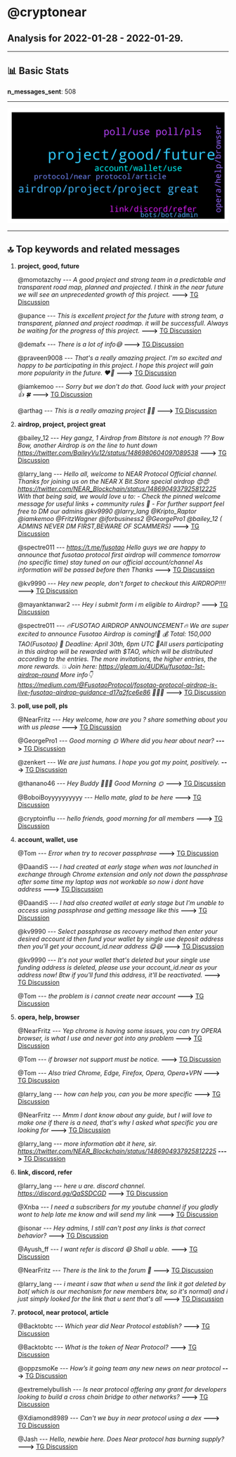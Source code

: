 # **@cryptonear**
 ## Analysis for **2022-01-28** - **2022-01-29**.

---

## 📊 **Basic Stats**

**n_messages_sent**: 508

---
![wordcloud](cryptonear_1Days_wordcloud.png)

---


## 🔝 **Top keywords and related messages**

1. **project, good, future**

    @momotazchy --- *A good project and strong team in a predictable and transparent road map, planned and projected. I think in the near future we will see an unprecedented growth of this project.* **--->** [TG Discussion](https://t.me/cryptonear/300862)

    @upance --- *This is excellent project for the future with strong team, a transparent, planned and project roadmap. it will be successfulI. Always be waiting for the progress of this project.* **--->** [TG Discussion](https://t.me/cryptonear/301438)

    @demafx --- *There is a lot of info😅* **--->** [TG Discussion](https://t.me/cryptonear/313580)

    @praveen9008 --- *That's a really amazing project. I'm so excited and happy to be participating in this project. I hope this project will gain more popularity in the future. ❤️🎉* **--->** [TG Discussion](https://t.me/cryptonear/315516)

    @iamkemoo --- *Sorry but we don’t do that. Good luck with your project 👍 🍀* **--->** [TG Discussion](https://t.me/cryptonear/319090)

    @arthag --- *This is a really amazing project 🚀🚀* **--->** [TG Discussion](https://t.me/cryptonear/304964)

2. **airdrop, project, project great**

    @bailey_12 --- *Hey gangz, 1 Airdrop from Bitstore is not enough ?? Bow Bow, another Airdrop is on the line to hunt down  https://twitter.com/BaileyVu12/status/1486980604097089538* **--->** [TG Discussion](https://t.me/cryptonear/303901)

    @larry_lang --- *Hello all, welcome to NEAR Protocol Official channel. Thanks for joining us on the NEAR X Bit.Store special airdrop 😍😍 https://twitter.com/NEAR_Blockchain/status/1486904937925812225    With that being said, we would love u to: - Check the pinned welcome message for useful links + community rules 🎉  - For further support feel free to DM our admins  @kv9990 @larry_lang @Kripto_Raptor @iamkemoo @FritzWagner @iforbusiness2 @GeorgePro1 @bailey_12   ( ADMINS NEVER DM FIRST,BEWARE OF SCAMMERS)* **--->** [TG Discussion](https://t.me/cryptonear/300567)

    @spectre011 --- *https://t.me/fusotao Hello guys we are happy to announce that fusotao protocol first airdrop will commence tomorrow (no specific time) stay tuned on our official account/channel As information will be passed before then Thanks* **--->** [TG Discussion](https://t.me/cryptonear/300153)

    @kv9990 --- *Hey new people, don't forget to checkout this AIRDROP!!!!* **--->** [TG Discussion](https://t.me/cryptonear/304119)

    @mayanktanwar2 --- *Hey i submit form i m eligible to Airdrop?* **--->** [TG Discussion](https://t.me/cryptonear/300458)

    @spectre011 --- *🔥FUSOTAO AIRDROP ANNOUNCEMENT🔥  We are super excited to announce Fusotao Airdrop is coming!🥳  💰 Total: 150,000 TAO(Fusotao) 📅 Deadline: April 30th, 6pm UTC  🌟All users participating in this airdrop will be rewarded with $TAO, which will be distributed according to the entries. The more invitations, the higher entries, the more rewards.  💥 Join here: https://gleam.io/4UDKu/fusotao-1st-airdrop-round  More info👇 https://medium.com/@FusotaoProtocol/fosotao-protocol-airdrop-is-live-fusotao-airdrop-guidance-d17a2fce6e86 🚀🚀🚀* **--->** [TG Discussion](https://t.me/cryptonear/314766)

3. **poll, use poll, pls**

    @NearFritz --- *Hey welcome, how are you ? share something about you with us please* **--->** [TG Discussion](https://t.me/cryptonear/313483)

    @GeorgePro1 --- *Good morning 🌞  Where did you hear about near?* **--->** [TG Discussion](https://t.me/cryptonear/315411)

    @zenkert --- *We are just humans. I hope you got my point, positively.* **--->** [TG Discussion](https://t.me/cryptonear/313926)

    @thanano46 --- *Hey Buddy 🥱🥱🥱 Good Morning 🌞* **--->** [TG Discussion](https://t.me/cryptonear/300285)

    @BoboiBoyyyyyyyyyy --- *Hello mate, glad to be here* **--->** [TG Discussion](https://t.me/cryptonear/304439)

    @cryptoinflu --- *hello friends, good morning for all members* **--->** [TG Discussion](https://t.me/cryptonear/301061)

4. **account, wallet, use**

    @Tom --- *Error when try to recover passphrase* **--->** [TG Discussion](https://t.me/cryptonear/300118)

    @DaandiS --- *I had created at early stage when was not launched in exchange  through Chrome extension and only not down the passphrase after some time   my laptop was not workable so now i dont have address* **--->** [TG Discussion](https://t.me/cryptonear/300161)

    @DaandiS --- *I had also created wallet  at early stage but I'm  unable to access using passphrase and getting message like this* **--->** [TG Discussion](https://t.me/cryptonear/300152)

    @kv9990 --- *Select passphrase as recovery method then enter your desired account id then fund your wallet by single use deposit address then you'll get your account_id.near address 😋😄* **--->** [TG Discussion](https://t.me/cryptonear/300091)

    @kv9990 --- *It's not your wallet that's deleted but your single use funding address is deleted, please use your account_id.near as your address now!  Btw if you'll fund this address, it'll be reactivated.* **--->** [TG Discussion](https://t.me/cryptonear/313235)

    @Tom --- *the problem is i cannot create near account* **--->** [TG Discussion](https://t.me/cryptonear/300122)

5. **opera, help, browser**

    @NearFritz --- *Yep chrome is having some issues, you can try OPERA browser, is what I use and never got into any problem* **--->** [TG Discussion](https://t.me/cryptonear/300129)

    @Tom --- *if browser not support must be notice.* **--->** [TG Discussion](https://t.me/cryptonear/300128)

    @Tom --- *Also tried Chrome, Edge, Firefox, Opera, Opera+VPN* **--->** [TG Discussion](https://t.me/cryptonear/300130)

    @larry_lang --- *how can help you, can you be more specific* **--->** [TG Discussion](https://t.me/cryptonear/304760)

    @NearFritz --- *Mmm I dont know about any guide, but I will love to make one if there is a need, that's why I asked what specific you are looking for* **--->** [TG Discussion](https://t.me/cryptonear/314254)

    @larry_lang --- *more information abt it here, sir. https://twitter.com/NEAR_Blockchain/status/1486904937925812225* **--->** [TG Discussion](https://t.me/cryptonear/303519)

6. **link, discord, refer**

    @larry_lang --- *here u are. discord channel. https://discord.gg/QaSSDCGD* **--->** [TG Discussion](https://t.me/cryptonear/304904)

    @Xnba --- *I need a subscribers for my youtube channel if you gladly wont to help late me know and will send my link* **--->** [TG Discussion](https://t.me/cryptonear/319089)

    @isonar --- *Hey admins, I still can't post any links is that correct behavior?* **--->** [TG Discussion](https://t.me/cryptonear/302270)

    @Ayush_ff --- *I want refer is discord 😄 Shall u able.* **--->** [TG Discussion](https://t.me/cryptonear/304779)

    @NearFritz --- *There is the link to the forum 🤟* **--->** [TG Discussion](https://t.me/cryptonear/313549)

    @larry_lang --- *i meant i saw that when u send the link it got deleted by bot( which is our mechanism for new members btw, so it's normal)  and i just simply looked for the link that u sent that's all* **--->** [TG Discussion](https://t.me/cryptonear/300333)

7. **protocol, near protocol, article**

    @Backtobtc --- *Which year did Near Protocol establish?* **--->** [TG Discussion](https://t.me/cryptonear/313367)

    @Backtobtc --- *What is the token of Near Protocol?* **--->** [TG Discussion](https://t.me/cryptonear/313364)

    @oppzsmoKe --- *How’s it going team any new news on near protocol* **--->** [TG Discussion](https://t.me/cryptonear/300253)

    @extremelybullish --- *Is near protocol offering any grant for developers looking to build a cross chain bridge to other networks?* **--->** [TG Discussion](https://t.me/cryptonear/317897)

    @Xdiamond8989 --- *Can't we buy in near protocol using a dex* **--->** [TG Discussion](https://t.me/cryptonear/310440)

    @Jash --- *Hello, newbie here. Does Near protocol has burning supply?* **--->** [TG Discussion](https://t.me/cryptonear/314028)

